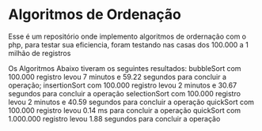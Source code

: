 # Algoritmos de Ordenação
Esse é um repositório onde implemento algoritmos de ordernação com o php, para testar sua eficiencia, foram testando nas casas dos 100.000 a 1 milhão de registros

Os Algoritmos Abaixo tiveram os seguintes resultados:
bubbleSort com 100.000 registro levou 7 minutos e 59.22 segundos para concluir a operação;
insertionSort com 100.000 registro levou 2 minutos e 30.67 segundos para concluir a operação
selectionSort com 100.000 registro levou 2 minutos e 40.59 segundos para concluir a operação
quickSort com 100.000 registro levou 0.14 ms para concluir a operação
quickSort com 1.000.000 registro levou 1.88 segundos para concluir a operação
